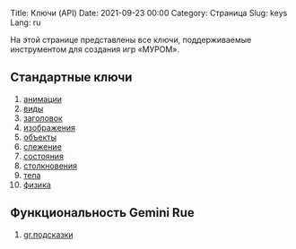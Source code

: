 Title: Ключи (API)
Date: 2021-09-23 00:00
Category: Страница
Slug: keys
Lang: ru

На этой странице представлены все ключи, поддерживаемые инструментом для создания игр «МУРОМ».

## Стандартные ключи

1. [анимации][animations]
1. [виды][styles]
1. [заголовок][title]
1. [изображения][images]
1. [объекты][objects]
1. [слежение][tracking]
1. [состояния][states]
1. [столкновения][collisions]
1. [тела][bodies]
1. [физика][physics]

## Функциональность Gemini Rue

1. [gr.подсказки][gr.hints]

[animations]: animations.html
[bodies]: bodies.html
[collisions]: collisions.html
[images]: images.html
[objects]: objects.html
[physics]: physics.html
[states]: states.html
[styles]: styles.html
[title]: title.html
[tracking]: tracking.html

[gr.hints]: gr.hints.html
